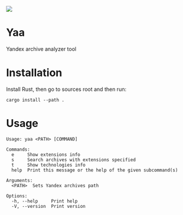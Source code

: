 [![](https://tokei.rs/b1/github/aegoroff/yaa?category=code)](https://github.com/XAMPPRocky/tokei)

# Yaa

Yandex archive analyzer tool

# Installation

Install Rust, then go to sources root and then run:

```shell
cargo install --path .
```

# Usage

```
Usage: yaa <PATH> [COMMAND]

Commands:
  e     Show extensions info
  s     Search archives with extensions specified
  t     Show technologies info
  help  Print this message or the help of the given subcommand(s)

Arguments:
  <PATH>  Sets Yandex archives path

Options:
  -h, --help     Print help
  -V, --version  Print version
```
